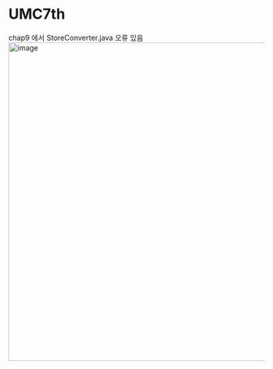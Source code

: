 # UMC7th

chap9 에서 StoreConverter.java 오류 있음
<img width="627" alt="image" src="https://github.com/user-attachments/assets/4d485aad-b60a-4a69-b49b-905f9f5668e9">

